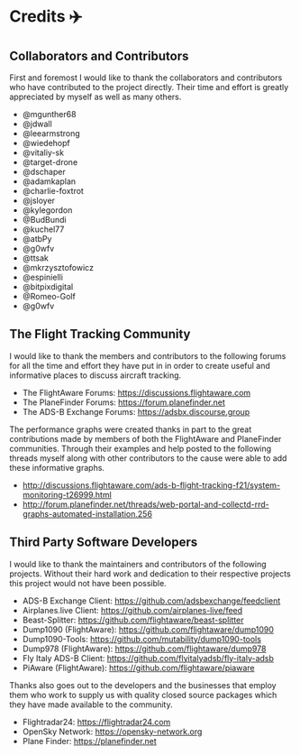 # Credits :airplane:

## Collaborators and Contributors

First and foremost I would like to thank the collaborators and contributors who have contributed to
the project directly. Their time and effort is greatly appreciated by myself as well as many others.

* @mgunther68
* @jdwall
* @leearmstrong
* @wiedehopf
* @vitaliy-sk
* @target-drone
* @dschaper
* @adamkaplan
* @charlie-foxtrot
* @jsloyer
* @kylegordon
* @BudBundi
* @kuchel77
* @atbPy
* @g0wfv
* @ttsak
* @mkrzysztofowicz
* @espinielli
* @bitpixdigital
* @Romeo-Golf
* @g0wfv

## The Flight Tracking Community

I would like to thank the members and contributors to the following forums for all the time and effort
they have put in in order to create useful and informative places to discuss aircraft tracking.

* The FlightAware Forums:             https://discussions.flightaware.com
* The PlaneFinder Forums:             https://forum.planefinder.net
* The ADS-B Exchange Forums:          https://adsbx.discourse.group

The performance graphs were created thanks in part to the great contributions made by members of both
the FlightAware and PlaneFinder communities. Through their examples and help posted to the following
threads myself along with other contributors to the cause were able to add these informative graphs.

* http://discussions.flightaware.com/ads-b-flight-tracking-f21/system-monitoring-t26999.html
* http://forum.planefinder.net/threads/web-portal-and-collectd-rrd-graphs-automated-installation.256

## Third Party Software Developers

I would like to thank the maintainers and contributors of the following projects. Without their
hard work and dedication to their respective projects this project would not have been possible.

* ADS-B Exchange Client:   https://github.com/adsbexchange/feedclient
* Airplanes.live Client:   https://github.com/airplanes-live/feed
* Beast-Splitter:          https://github.com/flightaware/beast-splitter
* Dump1090 (FlightAware):  https://github.com/flightaware/dump1090
* Dump1090-Tools:          https://github.com/mutability/dump1090-tools
* Dump978 (FlightAware):   https://github.com/flightaware/dump978
* Fly Italy ADS-B Client:  https://github.com/flyitalyadsb/fly-italy-adsb
* PiAware (FlightAware):   https://github.com/flightaware/piaware

Thanks also goes out to the developers and the businesses that employ them who work to supply us
with quality closed source packages which they have made available to the community.

* Flightradar24:    https://flightradar24.com
* OpenSky Network:  https://opensky-network.org
* Plane Finder:     https://planefinder.net
